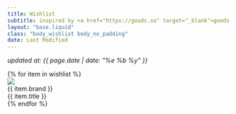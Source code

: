 ```yaml
---
title: Wishlist
subtitle: inspired by <a href="https://goods.so" target="_blank">goods.so</a>
layout: "base.liquid"
class: "body_wishlist body_no_padding"
date: Last Modified
---
```


<div class="container padding">
<p><i>updated at: {{ page.date | date: "%e %b %y" }}</i></p>

<div class="wishlist">
  {% for item in wishlist %}
  <div class="wishlist-item">
    <a href="{{ item.link }}" target="_blank">
      <div class="wishlist-image">
        <img src="/images/wishlist/{{item.image}}">
      </div>
    </a>
    <div class="wishlist-info">
      <div class="wishlist-brand">{{ item.brand }}</div>
      <div class="wishlist-title">{{ item.title }}</div>
    </div>
  </div>
  {% endfor %}
</div>
</div>
